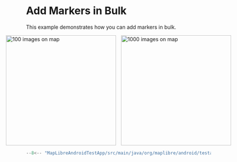# Add Markers in Bulk

This example demonstrates how you can add markers in bulk.

<div style="display: flex; width: 100%; justify-content: center; gap: 1em;">
  <img src="https://github.com/user-attachments/assets/69f3f7fd-1778-4e2a-afa9-df3b01ab80c8" alt="100 images on map" width="300px"/>

  <img src="https://github.com/user-attachments/assets/ea75a2ee-bb86-4ec0-ba54-7e328699d806" alt="1000 images on map" width="300px">
</div>

```kotlin title="BulkMarkerActivity.kt"
--8<-- "MapLibreAndroidTestApp/src/main/java/org/maplibre/android/testapp/activity/annotation/BulkMarkerActivity.kt"
```
